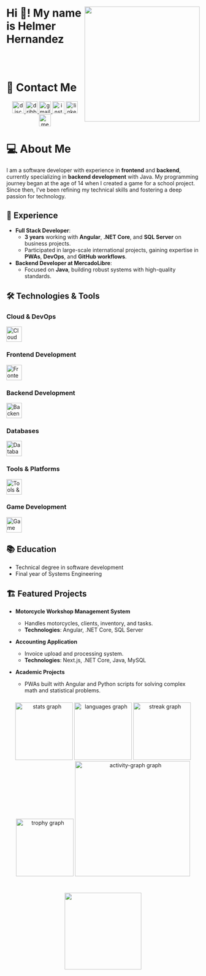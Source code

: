 <h1 align="left">
<img align="right" src="https://media1.giphy.com/media/v1.Y2lkPTc5MGI3NjExemQzOTc1ZTNyYnpmMHRxcGwwMnM5dzBrMXB0MTl1bjZjZWxzdGwyZyZlcD12MV9pbnRlcm5hbF9naWZfYnlfaWQmY3Q9Zw/xT0BKpqAaJczduXXJ6/giphy.webp" width="300px"/>
Hi 👋! My name is Helmer Hernandez
</h1>

<br/>
<br/>

# 📧 Contact Me 

<div align="center">
  <a href="https://discord.com/channels/helmerhdez" target="_blank">
    <img src="https://img.shields.io/static/v1?message=Discord&logo=discord&label=&color=7289DA&logoColor=white&labelColor=&style=for-the-badge" height="31" alt="discord logo"  />
  </a>
  <a href="https://dribbble.com/Hh16" target="_blank">
    <img src="https://img.shields.io/static/v1?message=Dribbble&logo=dribbble&label=&color=EA4C89&logoColor=white&labelColor=&style=for-the-badge" height="31" alt="dribbble logo"  />
  </a>
  <a href="https://mail.google.com/mail/?view=cm&to=helmer0013@gmail.com&su=Inquiry%20About%20Your%20Projects&body=Hi%20there,%0D%0A%0D%0AI%20came%20across%20your%20GitHub%20profile%20and%20I'm%20impressed%20by%20your%20projects.%20I%20would%20like%20to%20know%20more%20about%20your%20work%20and%20potential%20collaboration%20opportunities.%0D%0A%0D%0ALooking%20forward%20to%20hearing%20from%20you!%0D%0A%0D%0ABest%20regards,%0D%0A[Your%20Name]" target="_blank">
    <img src="https://img.shields.io/static/v1?message=Gmail&logo=gmail&label=&color=D14836&logoColor=white&labelColor=&style=for-the-badge" height="31" alt="gmail logo"  />
  </a>
  <a href="https://www.instagram.com/hh_softdev?igsh=MWY4Z3lxN2hrbTF2ZQ%3D%3D&utm_source=qr" target="_blank">
    <img src="https://img.shields.io/static/v1?message=Instagram&logo=instagram&label=&color=E4405F&logoColor=white&labelColor=&style=for-the-badge" height="31" alt="instagram logo"  />
  </a>
  <a href="https://www.linkedin.com/in/helmer-hernandez/" target="_blank">
    <img src="https://img.shields.io/static/v1?message=LinkedIn&logo=linkedin&label=&color=0077B5&logoColor=white&labelColor=&style=for-the-badge" height="31" alt="linkedin logo"  />
  </a>
  <a href="https://medium.com/@helmer0013" target="_blank">
    <img src="https://img.shields.io/static/v1?message=Medium&logo=medium&label=&color=12100E&logoColor=white&labelColor=&style=for-the-badge" height="31" alt="medium logo"  />
  </a>
</div>

###

# 💻 About Me
I am a software developer with experience in **frontend** and **backend**, currently specializing in **backend development** with Java. My programming journey began at the age of 14 when I created a game for a school project. Since then, I’ve been refining my technical skills and fostering a deep passion for technology.

## 🎯 Experience  
- **Full Stack Developer**:  
  - **3 years** working with **Angular**, **.NET Core**, and **SQL Server** on business projects.  
  - Participated in large-scale international projects, gaining expertise in **PWAs**, **DevOps**, and **GitHub workflows**.  
- **Backend Developer at MercadoLibre**:  
  - Focused on **Java**, building robust systems with high-quality standards.  

## 🛠 Technologies & Tools

### Cloud & DevOps
<div align="left">
  <img src="https://skillicons.dev/icons?i=aws,azure,docker&theme=dark" height="40" alt="Cloud & DevOps" />
</div>

### Frontend Development
<div align="left">
  <img src="https://skillicons.dev/icons?i=angular,react,typescript,javascript,vue,bootstrap,html,css&theme=dark" height="40" alt="Frontend Development" />
</div>

### Backend Development
<div align="left">
  <img src="https://skillicons.dev/icons?i=java,nextjs,dotnet,python,nodejs,spring,ionic&theme=dark" height="40" alt="Backend Development" />
</div>

### Databases
<div align="left">
  <img src="https://skillicons.dev/icons?i=mysql,mongodb,postgresql,oracle&theme=dark" height="40" alt="Databases" />
</div>

### Tools & Platforms
<div align="left">
  <img src="https://skillicons.dev/icons?i=git,github,figma&theme=dark" height="40" alt="Tools & Platforms" />
</div>

### Game Development
<div align="left">
  <img src="https://skillicons.dev/icons?i=unity,unreal&theme=dark" height="40" alt="Game Development" />
</div> 

## 📚 Education  
- Technical degree in software development  
- Final year of Systems Engineering  

## 🏗 Featured Projects  
- **Motorcycle Workshop Management System**  
  - Handles motorcycles, clients, inventory, and tasks.  
  - **Technologies**: Angular, .NET Core, SQL Server  

- **Accounting Application**  
  - Invoice upload and processing system.  
  - **Technologies**: Next.js, .NET Core, Java, MySQL  

- **Academic Projects**  
  - PWAs built with Angular and Python scripts for solving complex math and statistical problems.  

###

<div align="center">
  <img src="https://github-readme-stats.vercel.app/api?username=helmerhdez&hide_title=false&hide_rank=true&show_icons=true&include_all_commits=true&count_private=true&disable_animations=false&theme=nord&locale=en&hide_border=false&order=1" height="150" alt="stats graph"  />
  <img src="https://github-readme-stats.vercel.app/api/top-langs?username=helmerhdez&locale=en&hide_title=false&layout=compact&card_width=320&langs_count=10&theme=gotham&hide_border=false&order=2" height="150" alt="languages graph"  />
  <img src="https://streak-stats.demolab.com?user=helmerhdez&locale=en&mode=daily&theme=gotham&hide_border=false&border_radius=5&order=3" height="150" alt="streak graph"  />
  <img src="https://github-profile-trophy.vercel.app?username=helmerhdez&theme=discord&column=-1&row=1&margin-w=8&margin-h=8&no-bg=false&no-frame=false&order=4" height="150" alt="trophy graph"  />
  <img src="https://github-readme-activity-graph.vercel.app/graph?username=helmerhdez&radius=16&theme=github-dark-dimmed&area=true&order=5&hide_border=true" height="300" alt="activity-graph graph"  />
</div>

###

<br clear="both">
<div align="center">
<img width="200px" src="https://media4.giphy.com/media/v1.Y2lkPTc5MGI3NjExcDRlbms2OGkzNWh4eHBlZjlpdjUwbnc5a3RxeTl1d2k0ajd2NGkyYyZlcD12MV9pbnRlcm5hbF9naWZfYnlfaWQmY3Q9Zw/1Z02vuppxP1Pa/200.webp" />
</div>

###
